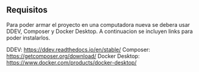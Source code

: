 ## Requisitos

Para poder armar el proyecto en una computadora nueva se debera usar DDEV, Composer y Docker Desktop. A continuacion se incluyen links para poder instalarlos.

DDEV: https://ddev.readthedocs.io/en/stable/
Composer: https://getcomposer.org/download/
Docker Desktop: https://www.docker.com/products/docker-desktop/